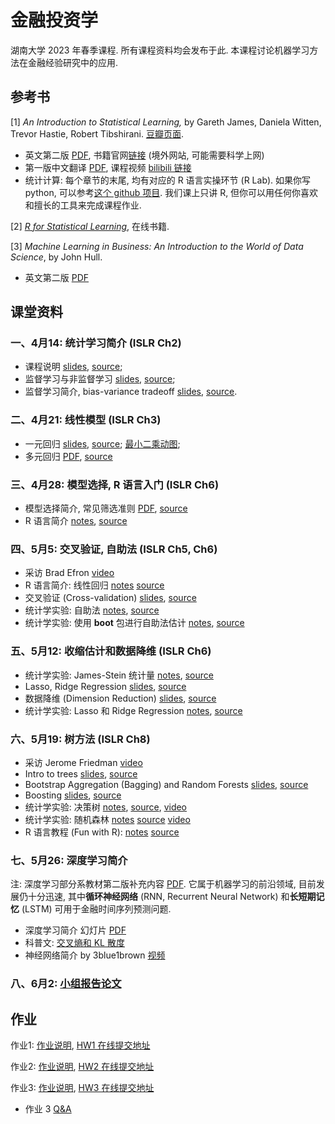 # 金融投资学

湖南大学 2023 年春季课程.
所有课程资料均会发布于此.
本课程讨论机器学习方法在金融经验研究中的应用.


## 参考书

[1] *An Introduction to Statistical Learning,*
by Gareth James, Daniela Witten, Trevor Hastie, Robert Tibshirani.
[豆瓣页面](https://book.douban.com/subject/21706191/).

- 英文第二版 [PDF](https://hastie.su.domains/ISLR2/ISLRv2_website.pdf), 书籍官网[链接](https://www.statlearning.com) (境外网站, 可能需要科学上网)
- 第一版中文翻译 [PDF](https://hlei.lanzouf.com/iu7Qn0t6uqob), 课程视频 [bilibili 链接](https://www.bilibili.com/video/BV1NW41177q4/)
- 统计计算: 每个章节的末尾, 均有对应的 R 语言实操环节 (R Lab). 如果你写 python,
可以参考[这个 github 项目](https://github.com/hardikkamboj/An-Introduction-to-Statistical-Learning).
我们课上只讲 R, 但你可以用任何你喜欢和擅长的工具来完成课程作业.

[2] [*R for Statistical Learning*](https://daviddalpiaz.github.io/r4sl/), 在线书籍.

[3] *Machine Learning in Business: An Introduction to the World of Data Science*,
by John Hull.

- 英文第二版 [PDF](notes/ml_john_jull.pdf)

## 课堂资料

### 一、4月14: 统计学习简介 (ISLR Ch2)

- 课程说明 [slides](slides/w1a-course-intro.pdf),
[source](slides/w1a-course-intro.marp);
- 监督学习与非监督学习
[slides](slides/w1b-intro-stat.pdf),
[source](slides/w1b-intro-stat.pdf);
- 监督学习简介, bias-variance tradeoff
[slides](slides/w1c-intro-stat-learning.pdf),
[source](slides/w1c-intro-stat-learning.marp).


### 二、4月21: 线性模型 (ISLR Ch3)

- 一元回归 [slides](slides/w2a-linear-regression.pdf), [source](slides/w2a-linear-regression.marp);
[最小二乘动图](slides/fig/LS.gif);
- 多元回归 [PDF](slides/w2b-multi-linear.pdf),
[source](slides/w2b-multi-linear.marp) 


### 三、4月28: 模型选择, R 语言入门 (ISLR Ch6)

- 模型选择简介, 常见筛选准则 [PDF](slides/w3a-model-selection.pdf), [source](slides/w3a-model-selection.marp)
- R 语言简介
[notes](notes/w3-intro2R.html),
[source](notes/w3-intro2R.qmd)

### 四、5月5: 交叉验证, 自助法 (ISLR Ch5, Ch6)

- 采访 Brad Efron [video](https://www.bilibili.com/video/BV11t411A7Ym?p=74)
- R 语言简介: 线性回归
[notes](notes/lab-linear.html)
[source](notes/lab-linear.qmd)
- 交叉验证 (Cross-validation)
[slides](slides/cv.pdf),
[source](slides/cv.marp)
- 统计学实验: 自助法
[notes](notes/lab-boot.html),
[source](notes/lab-boot.qmd)
- 统计学实验: 使用 **boot** 包进行自助法估计
[notes](notes/lab-boot2.html),
[source](notes/lab-boot2.qmd)

### 五、5月12: 收缩估计和数据降维 (ISLR Ch6)

- 统计学实验: James-Stein 统计量
[notes](notes/w3-JS.html),
[source](notes/w3-JS.qmd)
- Lasso, Ridge Regression
[slides](slides/shrinkage.pdf),
[source](slides/shrinkage.marp)
- 数据降维 (Dimension Reduction)
[slides](slides/pcr.pdf),
[source](slides/pcr.marp)
- 统计学实验: Lasso 和 Ridge Regression
[notes](notes/lab-lasso.html),
[source](notes/lab-lasso.qmd)

### 六、5月19: 树方法 (ISLR Ch8)

- 采访 Jerome Friedman [video](https://www.bilibili.com/video/BV11t411A7Ym/?p=75)
- Intro to trees
[slides](slides/tree.pdf),
[source](slides/tree.marp)
- Bootstrap Aggregation (Bagging) and Random Forests
[slides](slides/forest.pdf),
[source](slides/forest.marp)
- Boosting
[slides](slides/boosting.pdf),
[source](slides/boosting.marp)
- 统计学实验: 决策树
[notes](notes/tree.html),
[source](notes/tree.qmd),
[video](https://www.bilibili.com/video/BV1NW41177q4?p=56)
- 统计学实验: 随机森林
[notes](notes/random_forest.html)
[source](notes/random_forest.qmd)
[video](https://www.bilibili.com/video/BV1NW41177q4?p=57)
- R 语言教程 (Fun with R): 
[notes](notes/R-fun.html)
[source](notes/R-fun.qmd)

### 七、5月26: 深度学习简介

注: 深度学习部分系教材第二版补充内容 [PDF](notes/ch10_DL.pdf).
它属于机器学习的前沿领域, 目前发展仍十分迅速, 其中**循环神经网络**
(RNN, Recurrent Neural Network) 和**长短期记忆** (LSTM)
可用于金融时间序列预测问题.

- 深度学习简介 幻灯片 [PDF](slides/DL_invest.pdf)
- 科普文: [交叉熵和 KL 散度](https://zhuanlan.zhihu.com/p/573385147)
- 神经网络简介 by 3blue1brown [视频](https://www.bilibili.com/video/BV1bx411M7Zx/)


### 八、6月2: [小组报告论文](pre)

<!--

[判断题](notes/quick)

-->

## 作业

作业1: [作业说明](hw/hw1), [HW1 在线提交地址]

作业2: [作业说明](hw/hw2.html), [HW2 在线提交地址]

作业3: [作业说明](hw/hw3), [HW3 在线提交地址]

- 作业 3 [Q&A](hw/hw3-QandA.html)

[HW1 在线提交地址]: https://workspace.jianguoyun.com/inbox/collect/c45b72070ad54b349b5ab5bd9877e76c/submit

[HW2 在线提交地址]: https://send2me.cn/NpIKBVgU/TymRBmWj1yeuvQ

[HW3 在线提交地址]: https://send2me.cn/XFrgGkyv/SCCGqmE6jcmOAg